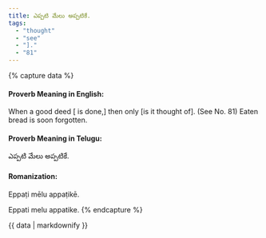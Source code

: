 ```yaml
---
title: ఎప్పటి మేలు అప్పటికే.
tags:
  - "thought"
  - "see"
  - "]."
  - "81"
---
```


{% capture data %}
#### Proverb Meaning in English:
When a good deed [ is done,] then only [is it thought of].
(See No. 81)
Eaten bread is soon forgotten.

#### Proverb Meaning in Telugu:
ఎప్పటి మేలు అప్పటికే.

#### Romanization:
Eppaṭi mēlu appaṭikē.

Eppati melu appatike.
{% endcapture %}

{{ data | markdownify }}

